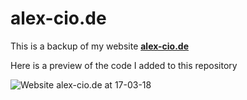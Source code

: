 # alex-cio.de
This is a backup of my website **[alex-cio.de](http://alex-cio.de)**

Here is a preview of the code I added to this repository

![Website alex-cio.de at 17-03-18](https://github.com/xandrucea/alex-cio.de/blob/master/mywebarchive/17-03-18%20-%20website%20header.png?raw=true)


